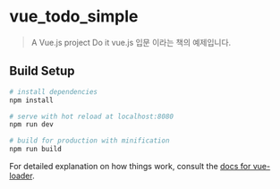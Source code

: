 # vue_todo_simple

> A Vue.js project
> Do it vue.js 입문 이라는 책의 예제입니다.

## Build Setup

``` bash
# install dependencies
npm install

# serve with hot reload at localhost:8080
npm run dev

# build for production with minification
npm run build
```

For detailed explanation on how things work, consult the [docs for vue-loader](http://vuejs.github.io/vue-loader).
